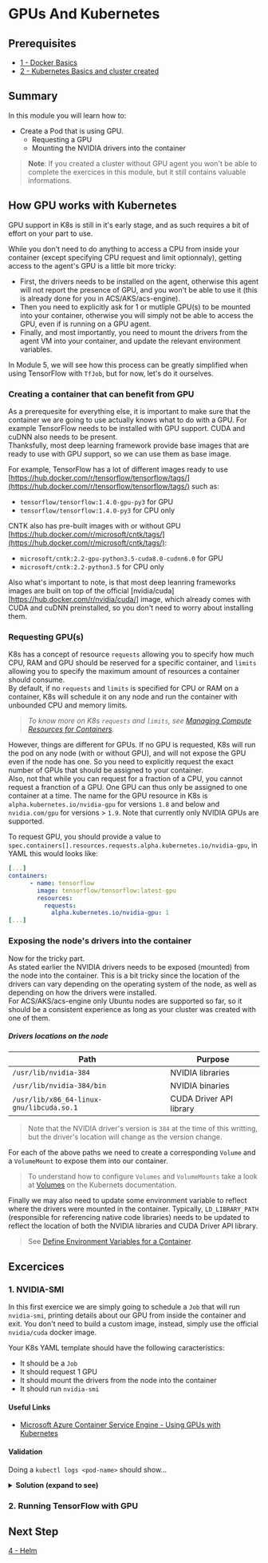 # GPUs And Kubernetes

## Prerequisites  
* [1 - Docker Basics](../1-docker)
* [2 - Kubernetes Basics and cluster created](../2-kubernetes)

## Summary

In this module you will learn how to:
* Create a Pod that is using GPU.
  * Requesting a GPU
  * Mounting the NVIDIA drivers into the container

> **Note**: If you created a cluster without GPU agent you won't be able to complete the exercices in this module, but it still contains valuable informations.

## How GPU works with Kubernetes

GPU support in K8s is still in it's early stage, and as such requires a bit of effort on your part to use.

While you don't need to do anything to access a CPU from inside your container (except specifying CPU request and limit optionnaly), getting access to the agent's  GPU is a little bit more tricky:  
* First, the drivers needs to be installed on the agent, otherwise this agent will not report the presence of GPU, and you won't be able to use it (this is already done for you in ACS/AKS/acs-engine).
* Then you need to explicitly ask for 1 or mutliple GPU(s) to be mounted into your container, otherwise you will simply not be able to access the GPU, even if is running on a GPU agent.
* Finally, and most importantly, you need to mount the drivers from the agent VM into your container, and update the relevant environment variables.

In Module 5, we will see how this process can be greatly simplified when using TensorFlow with `TfJob`, but for now, let's do it ourselves.


### Creating a container that can benefit from GPU

As a prerequesite for everything else, it is important to make sure that the container we are going to use actually knows what to do with a GPU.
For example TensorFlow needs to be installed with GPU support. CUDA and cuDNN also needs to be present.  
Thanksfully, most deep learning framework provide base images that are ready to use with GPU support, so we can use them as base image.

For example, TensorFlow has a lot of different images ready to use [https://hub.docker.com/r/tensorflow/tensorflow/tags/](https://hub.docker.com/r/tensorflow/tensorflow/tags/) such as:
* `tensorflow/tensorflow:1.4.0-gpu-py3` for GPU
* `tensorflow/tensorflow:1.4.0-py3` for CPU only

CNTK also has pre-built images with or without GPU [https://hub.docker.com/r/microsoft/cntk/tags/](https://hub.docker.com/r/microsoft/cntk/tags/):
* `microsoft/cntk:2.2-gpu-python3.5-cuda8.0-cudnn6.0` for GPU
* `microsoft/cntk:2.2-python3.5` for CPU only

Also what's important to note, is that most deep leanring frameworks images are built on top of the official [nvidia/cuda][https://hub.docker.com/r/nvidia/cuda/] image, which already comes with CUDA and cuDNN preinstalled, so you don't need to worry about installing them.


### Requesting GPU(s)

K8s has a concept of resource `requests` allowing you to specify how much CPU, RAM and GPU should be reserved for a specific container, and `limits` allowing you to specify the maximum amount of resources a container should consume.  
By default, if no `requests` and `limits` is specified for CPU or RAM on a container, K8s will schedule it on any node and run the container with unbounded CPU and memory limits.

> *To know more on K8s `requests` and `limits`, see [Managing Compute Resources for Containers](https://kubernetes.io/docs/concepts/configuration/manage-compute-resources-container/).*

However, things are different for GPUs. If no GPU is requested, K8s will run the pod on any node (with or without GPU), and will not expose the GPU even if the node has one. So you need to explicitly request the exact number of GPUs that should be assigned to your container.  
Also, not that while you can request for a fraction of a CPU, you cannot request a franction of a GPU. One GPU can thus only be assigned to one container at a time.
The name for the GPU resource in K8s is `alpha.kubernetes.io/nvidia-gpu` for versions `1.8` and below and `nvidia.com/gpu` for versions > `1.9`. Note that currently only NVIDIA GPUs are supported.

To request GPU, you should provide a value to `spec.containers[].resources.requests.alpha.kubernetes.io/nvidia-gpu`, in YAML this would looks like:

```yaml
[...]
containers:
      - name: tensorflow
        image: tensorflow/tensorflow:latest-gpu
        resources:
          requests:
            alpha.kubernetes.io/nvidia-gpu: 1 
[...]
```

### Exposing the node's drivers into the container

Now for the tricky part.  
As stated earlier the NVIDIA drivers needs to be exposed (mounted) from the node into the container. This is a bit tricky since the location of the drivers can vary depending on the operating system of the node, as well as depending on how the drivers were installed.  
For ACS/AKS/acs-engine only Ubuntu nodes are supported so far, so it should be a consistent experience as long as your cluster was created with one of them.  

##### Drivers locations on the node

| Path | Purpose
|----|----|
|`/usr/lib/nvidia-384` | NVIDIA libraries |
|`/usr/lib/nvidia-384/bin`| NVIDIA binaries |
|`/usr/lib/x86_64-linux-gnu/libcuda.so.1` | CUDA Driver API library | 

> Note that the NVIDIA driver's version is `384` at the time of this writting, but the driver's location will change as the version change.

For each of the above paths we need to create a corresponding `Volume` and a `VolumeMount` to expose them into our container.  

> To understand how to configure `Volumes` and `VolumeMounts` take a look at [Volumes](https://kubernetes.io/docs/user-guide/walkthrough/#volumes) on the Kubernets documentation.

Finally we may also need to update some environment variable to reflect where the drivers were mounted in the container. Typically, `LD_LIBRARY_PATH` (responsible for referencing native code libraries) needs to be updated to reflect the location of both the NVIDIA libraries and CUDA Driver API library.

> See [Define Environment Variables for a Container](https://kubernetes.io/docs/tasks/inject-data-application/define-environment-variable-container/).


## Excercices

### 1. NVIDIA-SMI
In this first exercice we are simply going to schedule a `Job` that will run `nvidia-smi`, printing details about our GPU from inside the container and exit.
You don't need to build a custom image, instead, simply use the official `nvidia/cuda` docker image.

Your K8s YAML template should have the following caracteristics:
* It should be a `Job`
* It should request 1 GPU
* It should mount the drivers from the node into the container
* It should run `nvidia-smi`

#### Useful Links
* [Microsoft Azure Container Service Engine - Using GPUs with Kubernetes](https://github.com/Azure/acs-engine/blob/master/docs/kubernetes/gpu.md)

#### Validation

Doing a `kubectl logs <pod-name>` should show...

<details>
<summary><strong>Solution (expand to see)</strong></summary>
<p>

```yaml
apiVersion: batch/v1
kind: Job
metadata:
  name: nvidia-smi
spec:
  template:
    metadata:
      name: nvidia-smi
    spec:
      restartPolicy: Never
      volumes: # Where the NVIDIA driver libraries and binaries are located on the host (note that libcuda is not needed to run nvidia-smi)
      - name: bin
        hostPath: 
          path: /usr/lib/nvidia-384/bin
      - name: lib
        hostPath: 
          path: /usr/lib/nvidia-384
      containers:
      - name: nvidia-smi
        image: nvidia/cuda # Which image to run        
        command:
          - nvidia-smi # The command to run when the container starts
        resources:
          requests:
            alpha.kubernetes.io/nvidia-gpu: 1 # Requesting 1 GPU
        volumeMounts: # Where the NVIDIA driver libraries and binaries should be mounted inside our container
        - name: bin
          mountPath: /usr/local/nvidia/bin
        - name: lib
          mountPath: /usr/lib/nvidia
```

</p>
</details>

### 2. Running TensorFlow with GPU

## Next Step
[4 - Helm](../4-helm/README.md)
